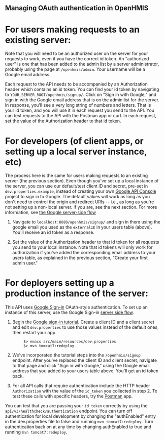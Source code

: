 Managing OAuth authentication in OpenHMIS
-----------------------------------------

# For users making requests to an existing server:

Note that you will need to be an authorized user on the server for your
requests to work, even if you have the correct id token.  An "authorized
user" is one that has been added to the admin list by a server
administrator, probably using the page at `/openhmis/admin`.  Your
username will be a Google email address.

Each request to the API needs to be accompanied by an Authorization
header which contains an id token.  You can find your id token by
navigating to `YOUR_SERVER_ROOT/openhmis/signup/`.  Click on "Sign in
with Google," and sign in with the Google email address that is on the
admin list for the server.  In response, you'll see a very long string
of numbers and letters.  That is your id token, and you will use it in
each request you send to the API.  You can test requests to the API with
the Postman app or curl.  In each request, set the value of the
Authorization header to that id token.

# For developers (of client apps, or setting up a local server instance, etc)

The process here is the same for users making requests to an existing
server (the previous section).  Even though you've set up a local
instance of the server, you can use our default/test client ID and
secret, pre-set in `dev.properties.example`, instead of creating your
own [Google API
Console](https://console.developers.google.com/projectselector/apis/library)
project to sign in to Google.  The default values will work as long as
you don't need to control the origin and redirect URIs -- i.e., as long
as you're not setting up a non-local server.  If you are, see the next
section.  For more information, see [the Google server-side flow
](https://developers.google.com/identity/sign-in/web/server-side-flow)

1. Navigate to `localhost:8080/openhmis/signup/` and sign in there
   using the google email you used as the `externalID` in your users
   table (above).  You'll receive an id token as a response.
   
2. Set the value of the Authorization header to that id token for all
   requests you send to your local instance.  Note that id tokens will
   only work for authorization if you've added the corresponding email
   address to your users table, as explained in the previous section,
   "Create your first admin user."

# For deployers setting up a production instance of the server:

This API uses [Google Sign-in](https://developers.google.com/identity/) OAuth-style authentication.  To set up an instance of this server, use the Google Sign-in [server side flow](https://developers.google.com/identity/sign-in/web/server-side-flow).

1. Begin the [Google sign-in
tutorial](https://developers.google.com/identity/sign-in/web/server-side-flow).
Create a client ID and a client secret and edit `dev.properties` to use
those values instead of the default ones, then restart your app.

   ```shell
        $> emacs src/main/resources/dev.properties
        $> mvn tomcat7:redeploy
   ```

2. We've incorporated the tutorial steps into the `/openhmis/signup` endpoint.  After you've replaced the client ID and client secret, navigate to that page and click "Sign in with Google," using the Google email address that you added to your users table above.  You'll get an id token back.  

3. For all API calls that require authentication include the HTTP header `Authorization` with the value of the `id_token` you collected in step 2.  To test these calls with specific headers, try the [Postman](https://www.getpostman.com/) app.

You can test that you are passing your `id_token` correctly by using the `api/v3/healthcheck/authentication` endpoint.  You can turn off authentication for local development by changing the "authEnabled" entry in the dev.properties file to false and running `mvn tomcat7:redeploy`.  Turn authentication back on at any time by changing authEnabled to true and running `mvn tomcat7:redeploy`.
